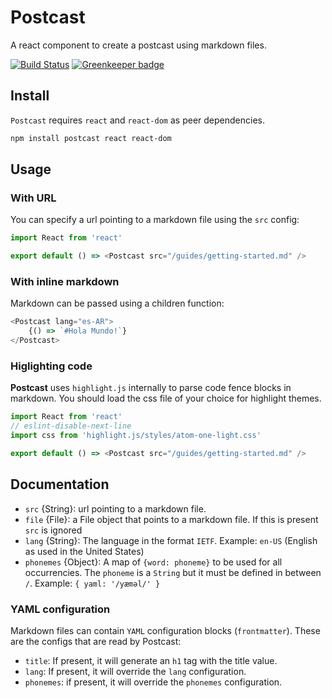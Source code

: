 # Postcast

A react component to create a postcast using markdown files.

[![Build Status](https://travis-ci.org/postcast/postcast.svg?branch=master)](https://travis-ci.org/postcast/postcast)
[![Greenkeeper badge](https://badges.greenkeeper.io/postcast/postcast.svg)](https://greenkeeper.io/)

## Install

`Postcast` requires `react` and `react-dom` as peer dependencies.

```bash
npm install postcast react react-dom
```

## Usage

### With URL

You can specify a url pointing to a markdown file using the `src` config:

```js
import React from 'react'

export default () => <Postcast src="/guides/getting-started.md" />

```

### With inline markdown

Markdown can be passed using a children function:

```js
<Postcast lang="es-AR">
    {() => `#Hola Mundo!`}
</Postcast>

```



### Higlighting code

**Postcast** uses `highlight.js` internally to parse code fence blocks in markdown. You should load the css file of your choice for highlight themes.

```js
import React from 'react'
// eslint-disable-next-line 
import css from 'highlight.js/styles/atom-one-light.css'

export default () => <Postcast src="/guides/getting-started.md" />

```

## Documentation

- `src` {String}: url pointing to a markdown file.
- `file` {File}: a File object that points to a markdown file. If this is present `src` is ignored
- `lang` {String}: The language in the format `IETF`. Example: `en-US` (English as used in the United States)
- `phonemes` {Object}: A map of `{word: phoneme}` to be used for all occurrencies. The `phoneme` is a `String` but it must be defined in between `/`. Example: `{ yaml: '/yæməl/' }`

### YAML configuration

Markdown files can contain `YAML` configuration blocks (`frontmatter`). These are the configs that are read by Postcast:

- `title`: If present, it will generate an `h1` tag with the title value.
- `lang`: If present, it will override the `lang` configuration.
- `phonemes`: if present, it will override the `phonemes` configuration.

